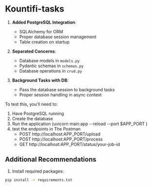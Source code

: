 # Kountifi-tasks

1. **Added PostgreSQL Integration**:
   - SQLAlchemy for ORM
   - Proper database session management
   - Table creation on startup

2. **Separated Concerns**:
   - Database models in `models.py`
   - Pydantic schemas in `schemas.py`
   - Database operations in `crud.py`

3. **Background Tasks with DB**:
   - Pass the database session to background tasks
   - Proper session handling in async context


To test this, you'll need to:
1. Have PostgreSQL running
2. Create the database
3. Run the application (uvicorn main:app --reload --port $APP_PORT )
4. test the endpoints in The Postman 
    - POST http://localhost:APP_PORT/upload
    - POST http://localhost:APP_PORT/process
    - GET http://localhost:APP_PORT/status/your-job-id


## Additional Recommendations

1. Install required packages:
```bash
pip install -r requirements.txt

